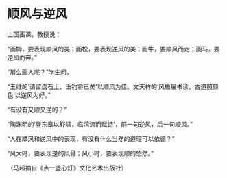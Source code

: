 # 顺风与逆风

上国画课，教授说： 

“画柳，要表现顺风的美；画松，要表现逆风的美；画牛，要顺风而走；画马，要逆风而奔。” 

“那么画人呢？”学生问。 

“王维的‘请留盘石上，垂钓将已矣’以顺风为佳。文天祥的‘风檐展书读，古道照颜色’以逆风为好。” 

“有没有又顺又逆的？” 

“陶渊明的‘登东皋以舒啸，临清流而赋诗’，前一句逆风，后一句顺风。” 

“人在顺风和逆风中的表现，有没有什么当然的道理可以依循？” 

“风大时，要表现逆的风骨；风小时，要表现顺的悠然。” 

（马超摘自《点一盏心灯》文化艺术出版社）